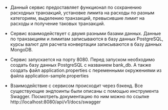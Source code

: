 * Данный сервис предоставляет функционал по сохранению расходных транзакций, установке лимита на расходы 
по разным категориям, выделению транзакций, превысившие лимит на расходы и получение таковых транзакций.

* Сервис взаимодействует с двумя разными базами данных. Данные по транзакциям и лимитам записываются 
в базу данных PostgreSQL, курсы валют для расчета конвертации записываются в базу данных MongoDB.

* Сервис запускается на порту 8080. Перед запуском необходимо создать базу данных PostgreSQL с названием bank_db.
А также создать файл application.properties с переменными окружениями из файла application-sample.properties

* Взаимодействие с сервисом происходит через бэкенд. Все существующие эндпоинты были описаны с помощью 
инструмента Swagger. Посмотреть документацию по ним можно по ссылке http://localhost:8080/api/v1/docs/swagger